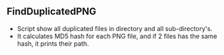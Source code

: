 ## FindDuplicatedPNG

* Script show all duplicated files in directory and all sub-directory's.
* It calculates MD5 hash for each PNG file, and if 2 files has the same hash, it prints their path.
